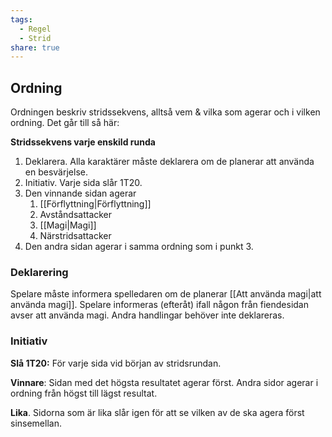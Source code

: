 ```yaml
---
tags:
  - Regel
  - Strid
share: true
---
```

## Ordning
Ordningen beskriv stridssekvens, alltså vem & vilka som agerar och i vilken ordning. Det går till så här:

**Stridssekvens varje enskild runda**
1. Deklarera. Alla karaktärer måste deklarera om de planerar att använda en besvärjelse. 
2. Initiativ. Varje sida slår 1T20. 
3. Den vinnande sidan agerar
	1. [[Förflyttning|Förflyttning]] 
	2. Avståndsattacker
	3. [[Magi|Magi]] 
	4. Närstridsattacker
4. Den andra sidan agerar i samma ordning som i punkt 3.

### Deklarering
Spelare måste informera spelledaren om de planerar [[Att använda magi|att använda magi]]. Spelare informeras (efteråt) ifall någon från fiendesidan avser att använda magi. Andra handlingar behöver inte deklareras. 

### Initiativ 
**Slå 1T20:** För varje sida vid början av stridsrundan.

**Vinnare**: Sidan med det högsta resultatet agerar först. Andra sidor agerar i ordning från högst till lägst resultat.

**Lika**. Sidorna som är lika slår igen för att se vilken av de ska agera först sinsemellan. 

